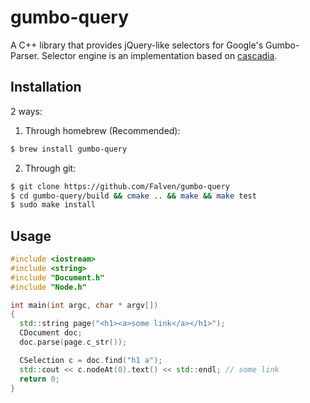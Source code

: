 # gumbo-query
A C++ library that provides jQuery-like selectors for Google's Gumbo-Parser.
Selector engine is an implementation based on [cascadia](code.google.com/p/cascadia).

## Installation
2 ways:
1. Through homebrew (Recommended):
```bash
$ brew install gumbo-query
```
2. Through git:
```bash
$ git clone https://github.com/Falven/gumbo-query
$ cd gumbo-query/build && cmake .. && make && make test
$ sudo make install
```

## Usage
```C++
#include <iostream>
#include <string>
#include "Document.h"
#include "Node.h"

int main(int argc, char * argv[])
{
  std::string page("<h1><a>some link</a></h1>");
  CDocument doc;
  doc.parse(page.c_str());

  CSelection c = doc.find("h1 a");
  std::cout << c.nodeAt(0).text() << std::endl; // some link
  return 0;
}
```
